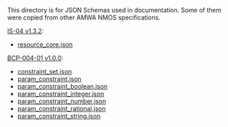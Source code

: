 This directory is for JSON Schemas used in documentation. Some of them were copied from other AMWA NMOS specifications.

[IS-04 v1.3.2][]:
- [resource_core.json](https://github.com/AMWA-TV/is-04/raw/v1.3.2/APIs/schemas/resource_core.json)

[BCP-004-01 v1.0.0][]:
- [constraint_set.json](https://github.com/AMWA-TV/bcp-004-01/raw/v1.0.0/APIs/schemas/constraint_set.json)
- [param_constraint.json](https://github.com/AMWA-TV/bcp-004-01/raw/v1.0.0/APIs/schemas/param_constraint.json)
- [param_constraint_boolean.json](https://github.com/AMWA-TV/bcp-004-01/raw/v1.0.0/APIs/schemas/param_constraint_boolean.json)
- [param_constraint_integer.json](https://github.com/AMWA-TV/bcp-004-01/raw/v1.0.0/APIs/schemas/param_constraint_integer.json)
- [param_constraint_number.json](https://github.com/AMWA-TV/bcp-004-01/raw/v1.0.0/APIs/schemas/param_constraint_number.json)
- [param_constraint_rational.json](https://github.com/AMWA-TV/bcp-004-01/raw/v1.0.0/APIs/schemas/param_constraint_rational.json)
- [param_constraint_string.json](https://github.com/AMWA-TV/bcp-004-01/raw/v1.0.0/APIs/schemas/param_constraint_string.json)

[IS-04 v1.3.2]: https://specs.amwa.tv/is-04/releases/v1.3.2/
[BCP-004-01 v1.0.0]: https://specs.amwa.tv/bcp-004-01/releases/v1.0.0/
